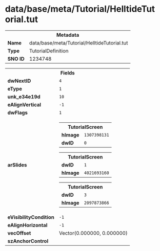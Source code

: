 <h1>data/base/meta/Tutorial/HelltideTutorial.tut</h1><table><tr><th colspan="100%">Metadata</th></tr><tr><td><b>Name</b></td><td>data/base/meta/Tutorial/HelltideTutorial.tut</td></tr><tr><td><b>Type</b></td><td>TutorialDefinition</td></tr><tr><td><b>SNO ID</b></td><td>1234748</td></tr></table>

<table><tr><th colspan="100%">Fields</th></tr><tr><td><b>dwNextID</b></td><td><code>4</code></td></tr><tr><td><b>eType</b></td><td><code>1</code></td></tr><tr><td><b>unk_e34e19d</b></td><td><code>10</code></td></tr><tr><td><b>eAlignVertical</b></td><td><code>-1</code></td></tr><tr><td><b>dwFlags</b></td><td><code>1</code></td></tr><tr><td><b>arSlides</b></td><td><table><tr><th colspan="100%">TutorialScreen</th></tr><tr><td><b>hImage</b></td><td><code>1307398131</code></td></tr><tr><td><b>dwID</b></td><td><code>0</code></td></tr></table>


<table><tr><th colspan="100%">TutorialScreen</th></tr><tr><td><b>dwID</b></td><td><code>1</code></td></tr><tr><td><b>hImage</b></td><td><code>4021693160</code></td></tr></table>


<table><tr><th colspan="100%">TutorialScreen</th></tr><tr><td><b>dwID</b></td><td><code>3</code></td></tr><tr><td><b>hImage</b></td><td><code>2097873866</code></td></tr></table>


</td></tr><tr><td><b>eVisibilityCondition</b></td><td><code>-1</code></td></tr><tr><td><b>eAlignHorizontal</b></td><td><code>-1</code></td></tr><tr><td><b>vecOffset</b></td><td>Vector(0.000000, 0.000000)</td></tr><tr><td><b>szAnchorControl</b></td><td><code></code></td></tr></table>

